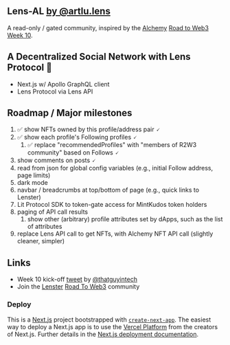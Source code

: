 ## Lens-AL [by @artlu.lens](https://lenster.xyz/u/artlu.lens)

A read-only / gated community, inspired by the [Alchemy](https://www.alchemy.com/) [Road to Web3](https://docs.alchemy.com/alchemy/road-to-web3/welcome-to-the-road-to-web3) [Week 10](https://docs.alchemy.com/alchemy/road-to-web3/weekly-learning-challenges/10.-how-to-create-a-decentralized-twitter-with-lens-protocol).

## A Decentralized Social Network with Lens Protocol 🌿

- Next.js w/ Apollo GraphQL client
- Lens Protocol via Lens API

## Roadmap / Major milestones

1. ✅ show NFTs owned by this profile/address pair 🗸
2. ✅ show each profile's Following profiles 🗸
      1. ✅ replace "recommendedProfiles" with "members of R2W3 community" based on Follows 🗸
3. show comments on posts 🗸
4. read from json for global config variables (e.g., initial Follow address, page limits)
5. dark mode
6. navbar / breadcrumbs at top/bottom of page (e.g., quick links to Lenster)
7. Lit Protocol SDK to token-gate access for MintKudos token holders
8. paging of API call results
   1. show other (arbitrary) profile attributes set by dApps, such as the list of attributes
9.  replace Lens API call to get NFTs, with Alchemy NFT API call (slightly cleaner, simpler)

## Links
* Week 10 kick-off [tweet](https://twitter.com/thatguyintech/status/1547585019983499268) by [@thatguyintech](https://twitter.com/thatguyintech)
* Join the [Lenster](https://lenster.xyz) [Road To Web3](https://lenster.xyz/communities/0x25c4-0x0c) community

### Deploy

This is a [Next.js](https://nextjs.org/) project bootstrapped with [`create-next-app`](https://github.com/vercel/next.js/tree/canary/packages/create-next-app). The easiest way to deploy a Next.js app is to use the [Vercel Platform](https://vercel.com/new?utm_medium=default-template&filter=next.js&utm_source=create-next-app&utm_campaign=create-next-app-readme) from the creators of Next.js. Further details in the [Next.js deployment documentation](https://nextjs.org/docs/deployment).

